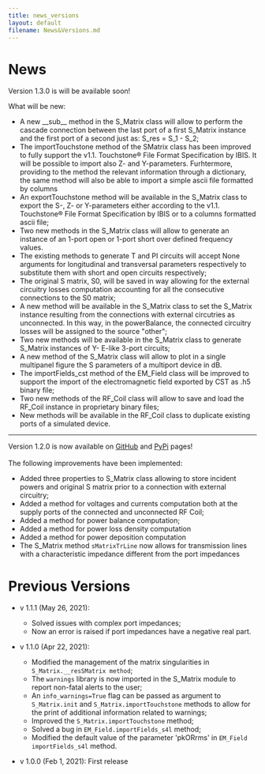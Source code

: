 ```yaml
---
title: news_versions
layout: default
filename: News&Versions.md
--- 
```


# News
Version 1.3.0 is will be available soon!

What will be new:
* A new \_\_sub__ method in the S_Matrix class will allow to perform the cascade connection between the last port of a first S_Matrix instance and the first port of a second just as: S_res = S_1 - S_2;
* The importTouchstone method of the SMatrix class has been improved to fully support the v1.1. Touchstone® File Format Specification by IBIS. It will be possible to import also Z- and Y-parameters. Furhtermore, providing to the method the relevant information through a dictionary, the same method will also be able to import a simple ascii file formatted by columns
* An exportTouchstone method will be available in the S_Matrix class to export the S-, Z- or Y-parameters either according to the v1.1. Touchstone® File Format Specification by IBIS or to a columns formatted ascii file;
* Two new methods in the S_Matrix class will allow to generate an instance of an 1-port open or 1-port short over defined frequency values.
* The existing methods to generate T and PI circuits will accept None arguments for longitudinal and transversal parameters respectively to substitute them with short and open circuits respectively;
* The original S matrix, S0, will be saved in way allowing for the external circuitry losses computation accounting for all the consecutive connections to the S0 matrix;
* A new method will be available in the S_Matrix class to set the S_Matrix instance resulting from the connections with external circutries as unconnected. In this way, in the powerBalance, the connected circuitry losses will be assigned to the source "other";
* Two new methods will be available in the S_Matrix class to generate S_Matrix instances of Y- E-like 3-port circuits;
* A new method of the S_Matrix class will allow to plot in a single multipanel figure the S parameters of a multiport device in dB.
* The importFields_cst method of the EM_Field class will be improved to support the import of the electromagnetic field exported by CST as .h5 binary file;
* Two new methods of the RF_Coil class will allow to save and load the RF_Coil instance in proprietary binary files;
* New methods will be available in the RF_Coil class to duplicate existing ports of a simulated device.

---


Version 1.2.0 is now available on [GitHub](https://github.com/umbertozanovello/CoSimPy/tree/main) and [PyPi](https://pypi.org/project/cosimpy/) pages!<br><br>
The following improvements have been implemented:
* Added three properties to S_Matrix class allowing to store incident powers and original S matrix prior to a connection with external circuitry;
* Added a method for voltages and currents computation both at the supply ports of the connected and unconnected RF Coil;
* Added a method for power balance computation;
* Added a method for power loss density computation
* Added a method for power deposition computation
* The S_Matrix method `sMatrixTrLine` now allows for transmission lines with a characteristic impedance different from the port impedances

# Previous Versions

- v 1.1.1 (May 26, 2021):
  * Solved issues with complex port impedances;
  * Now an error is raised if port impedances have a negative real part.
  
- v 1.1.0 (Apr 22, 2021):
  * Modified the management of the matrix singularities in `S_Matrix.__resSMatrix method`;
  * The `warnings` library is now imported in the S_Matrix module to report non-fatal alerts to the user;
  * An `info_warnings=True` flag can be passed as argument to `S_Matrix.init` and `S_Matrix.importTouchstone` methods to allow for the print of additional information related to warnings;
  * Improved the `S_Matrix.importTouchstone` method;
  * Solved a bug in `EM_Field.importFields_s4l` method;
  * Modified the default value of the parameter 'pkORrms' in `EM_Field importFields_s4l` method.

- v 1.0.0 (Feb 1, 2021): First release
